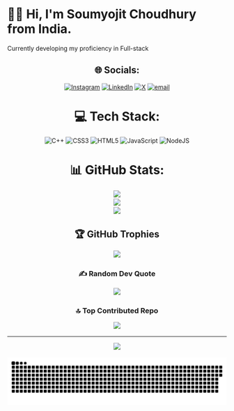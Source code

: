 # 🧑‍💻 Hi, I'm Soumyojit Choudhury from India.
Currently developing my proficiency in Full-stack

<div align="center">

## 🌐 Socials:
[![Instagram](https://img.shields.io/badge/Instagram-%23E4405F.svg?logo=Instagram&logoColor=white)](https://www.instagram.com/soumyo_o/) 
[![LinkedIn](https://img.shields.io/badge/LinkedIn-%230077B5.svg?logo=linkedin&logoColor=white)](https://www.linkedin.com/in/soumyojitchoudhury/) 
[![X](https://img.shields.io/badge/X-black.svg?logo=X&logoColor=white)](https://x.com/soumyo_o) 
[![email](https://img.shields.io/badge/Email-D14836?logo=gmail&logoColor=white)](mailto:soumyoocontact@gmail.com) 

# 💻 Tech Stack:
![C++](https://img.shields.io/badge/c++-%2300599C.svg?style=for-the-badge&logo=c%2B%2B&logoColor=white) 
![CSS3](https://img.shields.io/badge/css3-%231572B6.svg?style=for-the-badge&logo=css3&logoColor=white) 
![HTML5](https://img.shields.io/badge/html5-%23E34F26.svg?style=for-the-badge&logo=html5&logoColor=white) 
![JavaScript](https://img.shields.io/badge/javascript-%23323330.svg?style=for-the-badge&logo=javascript&logoColor=%23F7DF1E) 
![NodeJS](https://img.shields.io/badge/node.js-6DA55F?style=for-the-badge&logo=node.js&logoColor=white)  

# 📊 GitHub Stats:
![](https://github-readme-stats.vercel.app/api?username=soumyoo&theme=dark&hide_border=false&include_all_commits=false&count_private=true)  
![](https://nirzak-streak-stats.vercel.app/?user=soumyoo&theme=dark&hide_border=false)  
![](https://github-readme-stats.vercel.app/api/top-langs/?username=soumyoo&theme=dark&hide_border=false&include_all_commits=false&count_private=true&layout=compact)  

## 🏆 GitHub Trophies
![](https://github-profile-trophy.vercel.app/?username=soumyoo&theme=radical&no-frame=false&no-bg=true&margin-w=4)  

### ✍️ Random Dev Quote
![](https://quotes-github-readme.vercel.app/api?type=horizontal&theme=radical)  

### 🔝 Top Contributed Repo
![](https://github-contributor-stats.vercel.app/api?username=soumyoo&limit=5&theme=dark&combine_all_yearly_contributions=true)  

---

[![](https://visitcount.itsvg.in/api?id=soumyoo&icon=0&color=0)](https://visitcount.itsvg.in)  

<picture>
  <source media="(prefers-color-scheme: dark)" srcset="https://raw.githubusercontent.com/soumyoo/soumyoo/output/github-snake-dark.svg" />
  <source media="(prefers-color-scheme: light)" srcset="https://raw.githubusercontent.com/soumyoo/soumyoo/output/github-snake.svg" />
  <img alt="github-snake" src="https://raw.githubusercontent.com/soumyoo/soumyoo/output/github-snake.svg" />
</picture>

</div>

